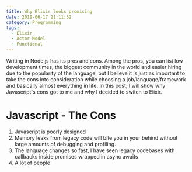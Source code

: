```yaml
---
title: Why Elixir looks promising
date: 2019-06-17 21:11:52
category: Programming
tags: 
  - Elixir
  - Actor Model
  - Functional
---
```

Writing in Node.js has its pros and cons. Among the pros, you can list low development times, the biggest community in the world and easier hiring due to the popularity of the language, but I believe it is just as important to take the cons into consideration while choosing a job/language/framework and basically almost everything in life. In this post, I will show why Javascript's cons got to me and why I decided to switch to Elixir.

# Javascript - The Cons 
  1. Javascript is poorly designed
  2. Memory leaks from legacy code will bite you in your behind without large amounts of debugging and profiling.
  3. The language changes so fast, I have seen legacy codebases with callbacks inside promises wrapped in async awaits
  4. A lot of people 